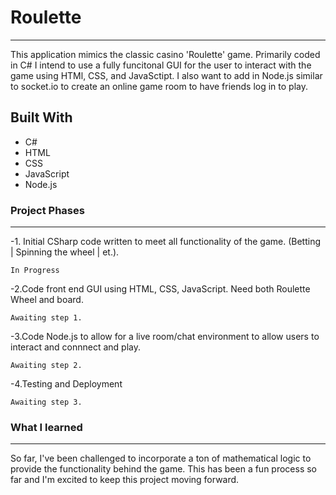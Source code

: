 # Roulette
---
This application mimics the classic casino 'Roulette' game. Primarily coded in C# I intend to use a fully funcitonal GUI for the user to interact with the game using HTMl, CSS, and JavaSctipt. I also want to add in Node.js similar to socket.io to create an online game room to have friends log in to play.

## Built With
- C#
- HTML
- CSS 
- JavaScript
- Node.js

### Project Phases
---
-1. Initial CSharp code written to meet all functionality of the game. (Betting | Spinning the wheel | et.).

    In Progress

-2.Code front end GUI using HTML, CSS, JavaScript. Need both Roulette Wheel and board.

    Awaiting step 1.

-3.Code Node.js to allow for a live room/chat environment to allow users to interact and connnect and play.

    Awaiting step 2.
    
-4.Testing and Deployment

    Awaiting step 3.
### What I learned
---
So far, I've been challenged to incorporate a ton of mathematical logic to provide the functionality behind the game. This has been a fun process so far and I'm excited to keep this project moving forward.
